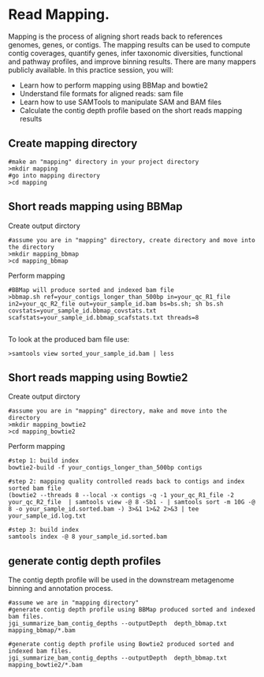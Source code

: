 # Read Mapping. 
Mapping is the process of aligning short reads back to references genomes, genes, or contigs. The mapping results can be used to compute contig coverages, quantify genes, infer taxonomic diversities, functional and pathway profiles, and improve binning results. There are many mappers publicly available. In this practice session, you will:

* Learn how to perform mapping using BBMap and bowtie2
* Understand file formats for aligned reads: sam file 
* Learn how to use SAMTools to manipulate SAM and BAM files
* Calculate the contig depth profile based on the short reads mapping results

## Create mapping directory  
```
#make an "mapping" directory in your project directory  
>mkdir mapping  
#go into mapping directory  
>cd mapping
```

## Short reads mapping using BBMap

Create output dirctory
```
#assume you are in "mapping" directory, create directory and move into the directory
>mkdir mapping_bbmap
>cd mapping_bbmap
```
Perform mapping
```
#BBMap will produce sorted and indexed bam file
>bbmap.sh ref=your_contigs_longer_than_500bp in=your_qc_R1_file in2=your_qc_R2_file out=your_sample_id.bam bs=bs.sh; sh bs.sh covstats=your_sample_id.bbmap_covstats.txt scafstats=your_sample_id.bbmap_scafstats.txt threads=8


```
To look at the produced bam file use:
```
>samtools view sorted_your_sample_id.bam | less
```
## Short reads mapping using Bowtie2
Create output dirctory
```
#assume you are in "mapping" directory, make and move into the directory
>mkdir mapping_bowtie2
>cd mapping_bowtie2
```
Perform mapping
```
#step 1: build index
bowtie2-build -f your_contigs_longer_than_500bp contigs

#step 2: mapping quality controlled reads back to contigs and index sorted bam file
(bowtie2 --threads 8 --local -x contigs -q -1 your_qc_R1_file -2 your_qc_R2_file  | samtools view -@ 8 -Sb1 - | samtools sort -m 10G -@ 8 -o your_sample_id.sorted.bam -) 3>&1 1>&2 2>&3 | tee your_sample_id.log.txt

#step 3: build index
samtools index -@ 8 your_sample_id.sorted.bam
```
## generate contig depth profiles
The contig depth profile will be used in the downstream metagenome binning and annotation process.  
```
#assume we are in "mapping directory"
#generate contig depth profile using BBMap produced sorted and indexed bam files. 
jgi_summarize_bam_contig_depths --outputDepth  depth_bbmap.txt mapping_bbmap/*.bam  

#generate contig depth profile using Bowtie2 produced sorted and indexed bam files. 
jgi_summarize_bam_contig_depths --outputDepth  depth_bbmap.txt mapping_bowtie2/*.bam
```
